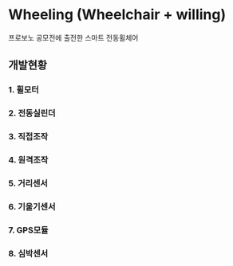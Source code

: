 # Wheeling (Wheelchair + willing)  
프로보노 공모전에 출전한 스마트 전동휠체어  


## 개발현황  
### 1. 휠모터  
### 2. 전동실린더  
### 3. 직접조작  
### 4. 원격조작  
### 5. 거리센서  
### 6. 기울기센서  
### 7. GPS모듈  
### 8. 심박센서
